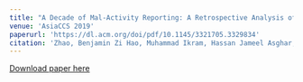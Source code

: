 ```yaml
---
title: "A Decade of Mal-Activity Reporting: A Retrospective Analysis of Internet Malicious Activity Blacklists"
venue: 'AsiaCCS 2019'
paperurl: 'https://dl.acm.org/doi/pdf/10.1145/3321705.3329834'
citation: 'Zhao, Benjamin Zi Hao, Muhammad Ikram, Hassan Jameel Asghar, Mohamed Ali Kaafar, Abdelberi Chaabane, and Kanchana Thilakarathna.(2019). &quot;A Decade of Mal-Activity Reporting: A Retrospective Analysis of Internet Malicious Activity Blacklists.&quot; <i>AsiaCCS</i>.'
---
```

[Download paper here](https://dl.acm.org/doi/pdf/10.1145/3321705.3329834)
